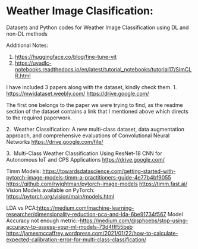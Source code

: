 # Weather Image Clasification:
Datasets and Python codes for Weather Image Classification using DL and non-DL methods


Additional Notes:
1. https://huggingface.co/blog/fine-tune-vit
2. https://uvadlc-notebooks.readthedocs.io/en/latest/tutorial_notebooks/tutorial17/SimCLR.html


I have included 3 papers along with the dataset, kindly check them.
1.
https://mwidataset.weebly.com/
https://drive.google.com/

The first one belongs to the paper we were trying to find, as the readme section of the dataset contains a link that I mentioned above which directs to the required paperwork.

2.  Weather Classification: A new multi-class dataset, data augmentation approach, and comprehensive evaluations of Convolutional Neural Networks 
https://drive.google.com/file/

3.  Multi-Class Weather Classification Using ResNet-18 CNN for Autonomous IoT and CPS Applications 
https://drive.google.com/

Timm Models:
https://towardsdatascience.com/getting-started-with-pytorch-image-models-timm-a-practitioners-guide-4e77b4bf9055
https://github.com/rwightman/pytorch-image-models
https://timm.fast.ai/
Vision Models available on PyTorch: https://pytorch.org/vision/main/models.html


LDA vs PCA:https://medium.com/machine-learning-researcher/dimensionality-reduction-pca-and-lda-6be91734f567
Model Accuracy not enough metric:-https://medium.com/@sphoebs/stop-using-accuracy-to-assess-your-ml-models-73d4fff55beb
https://jamesmccaffrey.wordpress.com/2021/01/22/how-to-calculate-expected-calibration-error-for-multi-class-classification/
